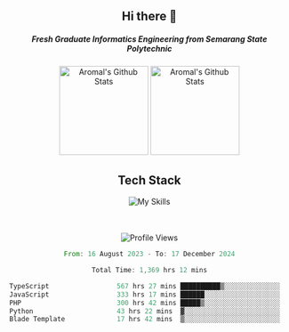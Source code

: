 <div align="center">
  <h2>Hi there 👋</h2>

  <h5>Fresh Graduate Informatics Engineering from Semarang State Polytechnic</h5>

  <img
    height="160"
    alt="Aromal's Github Stats"
    src="https://github-readme-stats.vercel.app/api?username=dafariski77&show_icons=true&theme=tokyonight&count_private=true"
  />
  <img
    alt="Aromal's Github Stats"
    height="160"
    src="https://github-readme-stats.vercel.app/api/top-langs/?username=dafariski77&layout=compact&theme=tokyonight"
  />

  <h2>Tech Stack</h2>
  
![My Skills](https://simpleskill.icons.workers.dev/svg?i=typescript,next.js,react,tailwindcss,shadcnui,reactquery,prisma,socketdotio,zod)

  <br /><br />
  <img src="https://komarev.com/ghpvc/?username=dafariski77&abbreviated=true" alt="Profile Views">
    
  <!--START_SECTION:waka-->

```rust
From: 16 August 2023 - To: 17 December 2024

Total Time: 1,369 hrs 12 mins

TypeScript                 567 hrs 27 mins ██████████▒░░░░░░░░░░░░░░   40.98 %
JavaScript                 333 hrs 17 mins ██████░░░░░░░░░░░░░░░░░░░   24.07 %
PHP                        300 hrs 42 mins █████▒░░░░░░░░░░░░░░░░░░░   21.72 %
Python                     43 hrs 22 mins  ▓░░░░░░░░░░░░░░░░░░░░░░░░   03.13 %
Blade Template             17 hrs 42 mins  ▒░░░░░░░░░░░░░░░░░░░░░░░░   01.28 %
```

<!--END_SECTION:waka-->
</div>
